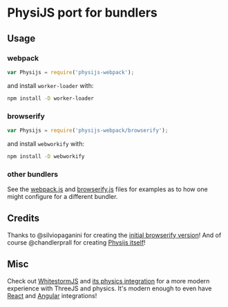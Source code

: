 # PhysiJS port for bundlers

## Usage

### webpack

```javascript
var Physijs = require('physijs-webpack');
```

and install `worker-loader` with:

```bash
npm install -D worker-loader
```

### browserify

```javascript
var Physijs = require('physijs-webpack/browserify');
```

and install `webworkify` with:

```bash
npm install -D webworkify
```

### other bundlers

See the [webpack.js](webpack.js) and [browserify.js](browserify.js) files for examples as to how one might configure for a different bundler.

## Credits

Thanks to @silviopaganini for creating the [initial browserify version](https://github.com/silviopaganini/physijs-browserify)!
And of course @chandlerprall for creating [Physijs itself](https://github.com/chandlerprall/Physijs)!

## Misc

Check out [WhitestormJS](https://github.com/WhitestormJS/whs.js) and [its physics integration](https://github.com/WhitestormJS/physics-module-ammonext) for a more modern experience with ThreeJS and physics.
It's modern enough to even have [React](https://github.com/WhitestormJS/react-whs) and [Angular](https://github.com/WhitestormJS/ngx-whs) integrations!
